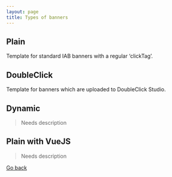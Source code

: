 ```yaml
---
layout: page
title: Types of banners
---
```

## Plain
Template for standard IAB banners with a regular ‘clickTag’.

## DoubleClick
Template for banners which are uploaded to DoubleClick Studio.

## Dynamic

>Needs description

## Plain with VueJS

>Needs description


[Go back](./getting-started.md)


